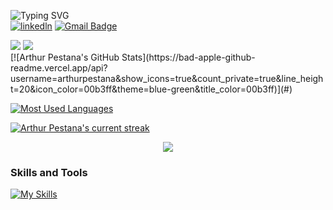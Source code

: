 ![Typing SVG](https://readme-typing-svg.herokuapp.com?font=Star+Jedi&duration=4000&pause=&color=159FF7&vCenter=true&repeat=false&random=false&width=435&lines=Hi...+I'm+Arthur.)
<br>
[![linkedln](https://img.shields.io/badge/LinkedIn-0077B5?style=for-the-badge&logo=linkedin&logoColor=white)](https://www.linkedin.com/in/arthur-henrique-pestana-schneider-46479626b/)
[![Gmail Badge](https://img.shields.io/badge/Gmail-D14836?style=for-the-badge&logo=gmail&logoColor=white&link=mailto:arthurschneider355@gmail.com)](mailto:arthurschneider355@gmail.com)

<div>
 <img src="https://bad-apple-github-readme.vercel.app/api?username=arthurpestana&show_icons=true&count_private=true&line_height=20&icon_color=00b3ff&theme=blue-green&title_color=00b3ff"/>
 <img src="https://github-readme-mwendwa.vercel.app/api/top-langs/?username=arthurpestana&layout=compact&count_private=true&theme=blue-green&title_color=00b3ff"/>
</div>
[![Arthur Pestana's GitHub Stats](https://bad-apple-github-readme.vercel.app/api?username=arthurpestana&show_icons=true&count_private=true&line_height=20&icon_color=00b3ff&theme=blue-green&title_color=00b3ff)](#)
 
[![Most Used Languages](https://github-readme-mwendwa.vercel.app/api/top-langs/?username=arthurpestana&layout=compact&count_private=true&theme=blue-green&title_color=00b3ff)](#)

[![Arthur Pestana's current streak](https://github-readme-streak-stats-blush.vercel.app/?user=arthurpestana&count_private=true&theme=blue-green&title_color=00b3ff)](#)

<p align="center">
     <img src="https://capsule-render.vercel.app/api?type=waving&color=gradient&height=100&section=footer"/>
</p>


### **Skills and Tools**  
[![My Skills](https://skills.thijs.gg/icons?i=html,css,tailwind,js,react,nodejs,git,github,vscode,python,mysql,linux,&perline=13)](#)
